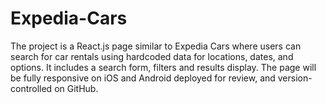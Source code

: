 # Expedia-Cars
The project is a React.js page similar to Expedia Cars where users can search for car rentals using hardcoded data for locations, dates, and options. It includes a search form, filters and results display. The page will be fully responsive on iOS and Android deployed for review, and version-controlled on GitHub.
